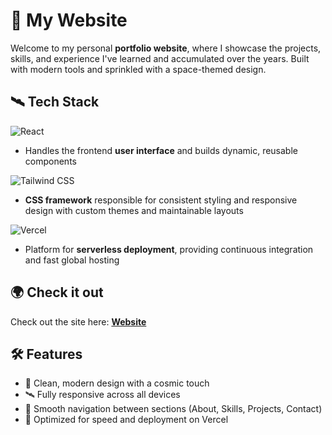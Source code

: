 # 🚀 My Website

Welcome to my personal **portfolio website**, where I showcase the projects, skills, and experience I've learned and accumulated over the years.
Built with modern tools and sprinkled with a space-themed design. 


## 🛰️ Tech Stack

![React](https://img.shields.io/badge/React-20232A?style=for-the-badge&logo=react&logoColor=61DAFB)
- Handles the frontend **user interface** and builds dynamic, reusable components

![Tailwind CSS](https://img.shields.io/badge/TailwindCSS-38B2AC?style=for-the-badge&logo=tailwind-css&logoColor=white)
- **CSS framework** responsible for consistent styling and responsive design with custom themes and maintainable layouts

![Vercel](https://img.shields.io/badge/Vercel-000000?style=for-the-badge&logo=vercel&logoColor=white)
- Platform for **serverless deployment**, providing continuous integration and fast global hosting


## 🌍 Check it out  
Check out the site here: [**Website**](https://https://wendoleevillegas.vercel.app)


## 🛠️ Features

- 💫 Clean, modern design with a cosmic touch  
- 🛰️ Fully responsive across all devices  
- 🌌 Smooth navigation between sections (About, Skills, Projects, Contact)  
- 🚀 Optimized for speed and deployment on Vercel  
